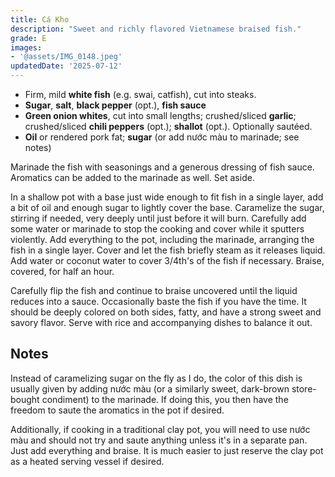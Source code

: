 ```yaml
---
title: Cá Kho
description: "Sweet and richly flavored Vietnamese braised fish." 
grade: E
images:
- '@assets/IMG_0148.jpeg'
updatedDate: '2025-07-12'
---
```

- Firm, mild **white fish** (e.g. swai, catfish), cut into steaks. 
- **Sugar**, **salt**, **black pepper** (opt.), **fish sauce**
- **Green onion whites**, cut into small lengths; crushed/sliced **garlic**; crushed/sliced **chili peppers** (opt.); **shallot** (opt.). Optionally sautéed.
- **Oil** or rendered pork fat; **sugar** (or add nước màu to marinade; see notes)

Marinade the fish with seasonings and a generous dressing of fish sauce. Aromatics can be added to the marinade as well. Set aside.

In a shallow pot with a base just wide enough to fit fish in a single layer, add a bit of oil and enough sugar to lightly cover the base. Caramelize the sugar, stirring if needed, very deeply until just before it will burn. Carefully add some water or marinade to stop the cooking and cover while it sputters violently. Add everything to the pot, including the marinade, arranging the fish in a single layer. Cover and let the fish briefly steam as it releases liquid. Add water or coconut water to cover 3/4th's of the fish if necessary. Braise, covered, for half an hour. 

Carefully flip the fish and continue to braise uncovered until the liquid reduces into a sauce. Occasionally baste the fish if you have the time. It should be deeply colored on both sides, fatty, and have a strong sweet and savory flavor. Serve with rice and accompanying dishes to balance it out.

## Notes
Instead of caramelizing sugar on the fly as I do, the color of this dish is usually given by adding nước màu (or a similarly sweet, dark-brown store-bought condiment) to the marinade. If doing this, you then have the freedom to saute the aromatics in the pot if desired.

Additionally, if cooking in a traditional clay pot, you will need to use nước màu and should not try and saute anything unless it's in a separate pan. Just add everything and braise. It is much easier to just reserve the clay pot as a heated serving vessel if desired.
